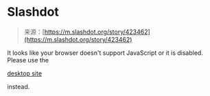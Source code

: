 <!--yml
category: 未分类
date: 2024-05-27 14:34:42
-->

# Slashdot

> 来源：[https://m.slashdot.org/story/423462](https://m.slashdot.org/story/423462)

It looks like your browser doesn't support JavaScript or it is disabled. Please use the

[desktop site](https://slashdot.org?desktop=1)

instead.